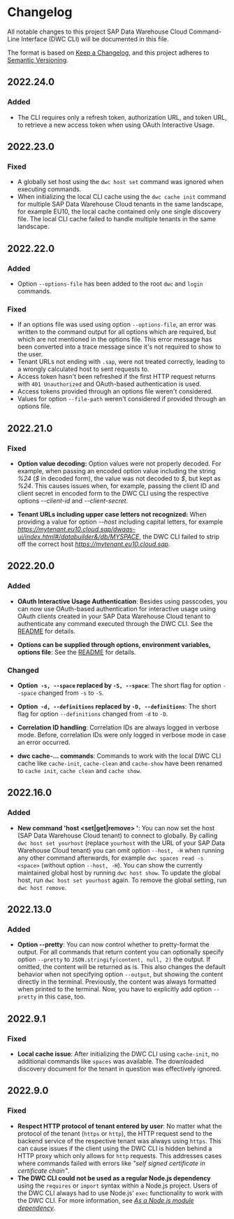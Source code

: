 # Changelog

All notable changes to this project SAP Data Warehouse Cloud Command-Line Interface (DWC CLI) will be documented in this file.

The format is based on [Keep a Changelog](https://keepachangelog.com/en/1.0.0/),
and this project adheres to [Semantic Versioning](https://semver.org/spec/v2.0.0.html).

## 2022.24.0

### Added

- The CLI requires only a refresh token, authorization URL, and token URL, to retrieve a new access token when using OAuth Interactive Usage.

## 2022.23.0

### Fixed

- A globally set host using the `dwc host set` command was ignored when executing commands.
- When initializing the local CLI cache using the `dwc cache init` command for multiple SAP Data Warehouse Cloud tenants in the same landscape, for example EU10, the local cache contained only one single discovery file. The local CLI cache failed to handle multiple tenants in the same landscape.

## 2022.22.0

### Added

- Option `--options-file` has been added to the root `dwc` and `login` commands.

### Fixed

- If an options file was used using option `--options-file`, an error was written to the command output for all options which are required, but which are not mentioned in the options file. This error message has been converted into a trace message since it's not required to show to the user.
- Tenant URLs not ending with `.sap`, were not treated correctly, leading to a wrongly calculated host to sent requests to.
- Access token hasn't been refreshed if the first HTTP request returns with `401 Unauthorized` and OAuth-based authentication is used.
- Access tokens provided through an options file weren't considered.
- Values for option `--file-path` weren't considered if provided through an options file.

## 2022.21.0

### Fixed

- **Option value decoding:** Option values were not properly decoded. For example, when passing an encoded option value including the string _%24_ (_\$_ in decoded form), the value was not decoded to _\$_, but kept as _%24_. This causes issues when, for example, passing the client ID and client secret in encoded form to the DWC CLI using the respective options _--client-id_ and _--client-secret_.

- **Tenant URLs including upper case letters not recognized:** When providing a value for option _--host_ including capital letters, for example *https://mytenant.eu10.cloud.sap/dwaas-ui/index.html#/databuilder&/db/MYSPACE*, the DWC CLI failed to strip off the correct host *https://mytenant.eu10.cloud.sap*.

## 2022.20.0

### Added

- **OAuth Interactive Usage Authentication**: Besides using passcodes, you can now use OAuth-based authentication for interactive usage using OAuth clients created in your SAP Data Warehouse Cloud tenant to authenticate any command executed through the DWC CLI. See the [README](README.md#oauth-interactive-usage) for details.

- **Options can be supplied through options, environment variables, options file**: See the [README](README.md#options-handling) for details.

### Changed

- **Option` -s, --space` replaced by `-S, --space`**: The short flag for option `--space` changed from `-s` to `-S`.

- **Option` -d, --definitions` replaced by `-D, --definitions`**: The short flag for option `--definitions` changed from `-d` to `-D`.

- **Correlation ID handling**: Correlation IDs are always logged in verbose mode. Before, correlation IDs were only logged in verbose mode in case an error occurred.

- **dwc cache-... commands**: Commands to work with the local DWC CLI cache like `cache-init`, `cache-clean` and `cache-show` have been renamed to `cache init`, `cache clean` and `cache show`.

## 2022.16.0

### Added

- **New command 'host <set|get|remove> <host>'**: You can now set the host (SAP Data Warehouse Cloud tenant) to connect to globally. By calling `dwc host set yourhost` (replace `yourhost` with the URL of your SAP Data Warehouse Cloud tenant) you can omit option `--host, -H` when running any other command afterwards, for example `dwc spaces read -s <space>` (without option `--host, -H`). You can show the currently maintained global host by running `dwc host show`. To update the global host, run `dwc host set yourhost` again. To remove the global setting, run `dwc host remove`.

## 2022.13.0

### Added

- **Option --pretty**: You can now control whether to pretty-format the output. For all commands that return content you can optionally specify option `--pretty` to `JSON.stringify(content, null, 2)` the output. If omitted, the content will be returned as is. This also changes the default behavior when not specifying option `--output`, but showing the content directly in the terminal. Previously, the content was always formatted when printed to the terminal. Now, you have to explicitly add option `--pretty` in this case, too.

## 2022.9.1

### Fixed

- **Local cache issue**: After initializing the DWC CLI using `cache-init`, no additional commands like `spaces` was available. The downloaded discovery document for the tenant in question was effectively ignored.

## 2022.9.0

### Fixed

- **Respect HTTP protocol of tenant entered by user**: No matter what the protocol of the tenant (`https` or `http`), the HTTP request send to the backend service of the respective tenant was always using `https`. This can cause issues if the client using the DWC CLI is hidden behind a HTTP proxy which only allows for `http` requests. This addresses cases where commands failed with errors like _"self signed certificate in certificate chain"_.
- **The DWC CLI could not be used as a regular Node.js dependency** using the `requires` or `import` syntax within a Node.js project. Users of the DWC CLI always had to use Node.js' `exec` functionality to work with the DWC CLI. For more information, see [_As a Node.js module dependency_](README.md#as-a-nodejs-module-dependency).
